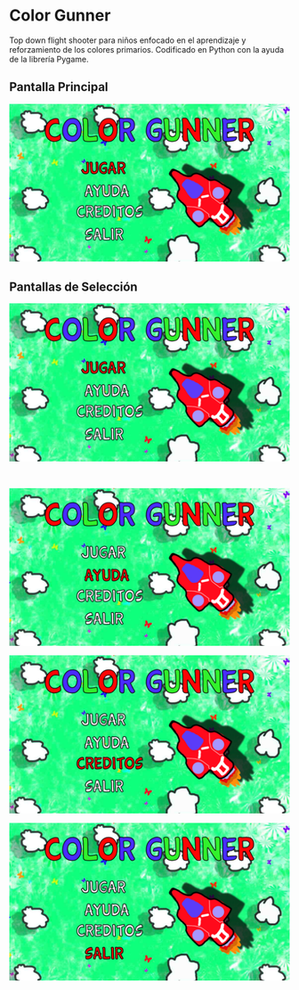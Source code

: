 # Color Gunner
Top down flight shooter para niños enfocado en el aprendizaje y reforzamiento de los colores primarios. Codificado en Python con la ayuda de la librería Pygame.

## Pantalla Principal
<p align="center"> 
<img src="https://github.com/jorgerodriguezm/color-gunner/blob/master/README_images/Pantalla%20Juego.png" alt="Pantalla Principal">
</p>

## Pantallas de Selección 

<p align="center"> 
<img src="https://github.com/jorgerodriguezm/color-gunner/blob/master/README_images/Pantalla%20Juego.png" alt="Pantalla de Selección - Juego">
</p>
</br>
<p align="center"> 
<img src="https://github.com/jorgerodriguezm/color-gunner/blob/master/README_images/Pantalla%20Ayuda.png" alt="Pantalla de Selección - Ayuda">  
</br>
<p align="center"> 
<img src="https://github.com/jorgerodriguezm/color-gunner/blob/master/README_images/Pantalla%20Creditos.png" alt="Pantalla de Selección - Créditos"> 
</br>
<p align="center"> 
<img src="https://github.com/jorgerodriguezm/color-gunner/blob/master/README_images/Pantalla%20Salir.png" alt="Pantalla de Selección - Salir"> 
